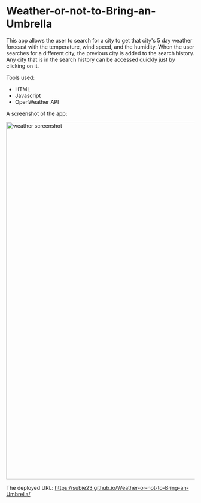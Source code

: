 # Weather-or-not-to-Bring-an-Umbrella
This app allows the user to search for a city to get that city's 5 day weather forecast with the temperature, wind speed, and the humidity. When the user searches for a different city, the previous city is added to the search history. Any city that is in the search history can be accessed quickly just by clicking on it.

Tools used:
- HTML
- Javascript
- OpenWeather API

A screenshot of the app:

<img width="954" alt="weather screenshot" src="https://user-images.githubusercontent.com/105945177/208526582-9b616636-6404-4e9d-9056-5146b53e8591.png">

The deployed URL: https://subie23.github.io/Weather-or-not-to-Bring-an-Umbrella/
